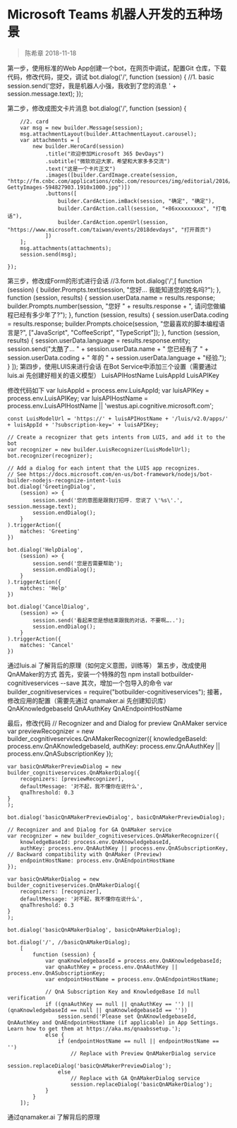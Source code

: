 # Microsoft Teams 机器人开发的五种场景
> 陈希章 2018-11-18

第一步，使用标准的Web App创建一个bot，在网页中调试，配置Git 仓库，下载代码，修改代码，提交，调试
	bot.dialog('/', function (session) {
	    //1. basic
	    session.send('您好，我是机器人小强，我收到了您的消息 ' + session.message.text);
	});
  

  
第二步，修改成图文卡片消息
	bot.dialog('/', function (session) {
	
	    //2. card
	    var msg = new builder.Message(session);
	    msg.attachmentLayout(builder.AttachmentLayout.carousel);
	    var attachments = [
	        new builder.HeroCard(session)
	            .title("欢迎参加Microsoft 365 DevDays")
	            .subtitle("微软欢迎大家，希望和大家多多交流")
	            .text("这是一个卡片正文")
	            .images([builder.CardImage.create(session, "http://fm.cnbc.com/applications/cnbc.com/resources/img/editorial/2016/04/20/103564443-GettyImages-594827903.1910x1000.jpg")])
	            .buttons([
	                builder.CardAction.imBack(session, "确定", "确定"),
	                builder.CardAction.call(session, "+86xxxxxxxxx", "打电话"),
	                builder.CardAction.openUrl(session, "https://www.microsoft.com/taiwan/events/2018devdays", "打开首页")
	            ])
	    ];
	    msg.attachments(attachments);
	    session.send(msg);
	
	});
第三步，修改成Form的形式进行会话
	//3.form
	bot.dialog('/',[
	    function (session) {
	        builder.Prompts.text(session, "您好... 我能知道您的姓名吗?");
	    },
	    function (session, results) {
	        session.userData.name = results.response;
	        builder.Prompts.number(session, "您好 " + results.response + ", 请问您做编程已经有多少年了?");
	    },
	    function (session, results) {
	        session.userData.coding = results.response;
	        builder.Prompts.choice(session, "您最喜欢的脚本编程语言是?", ["JavaScript", "CoffeeScript", "TypeScript"]);
	    },
	    function (session, results) {
	        session.userData.language = results.response.entity;
	        session.send("太酷了... " + session.userData.name +
	            " 您已经有了 " + session.userData.coding +
	            " 年的 " + session.userData.language + "经验.");
	    }
]);
第四步，使用LUIS来进行会话
在Bot Service中添加三个设置（需要通过 luis.ai 先创建好相关的语义模型）
LuisAPIHostName
LuisAppId
LuisAPIKey

修改代码如下
	var luisAppId = process.env.LuisAppId;
	var luisAPIKey = process.env.LuisAPIKey;
	var luisAPIHostName = process.env.LuisAPIHostName || 'westus.api.cognitive.microsoft.com';
	
	const LuisModelUrl = 'https://' + luisAPIHostName + '/luis/v2.0/apps/' + luisAppId + '?subscription-key=' + luisAPIKey;
	
	// Create a recognizer that gets intents from LUIS, and add it to the bot
	var recognizer = new builder.LuisRecognizer(LuisModelUrl);
	bot.recognizer(recognizer);
	
	// Add a dialog for each intent that the LUIS app recognizes.
	// See https://docs.microsoft.com/en-us/bot-framework/nodejs/bot-builder-nodejs-recognize-intent-luis 
	bot.dialog('GreetingDialog',
	    (session) => {
	        session.send('您的意图是跟我打招呼. 您说了 \'%s\'.', session.message.text);
	        session.endDialog();
	    }
	).triggerAction({
	    matches: 'Greeting'
	})
	
	bot.dialog('HelpDialog',
	    (session) => {
	        session.send('您是否需要帮助');
	        session.endDialog();
	    }
	).triggerAction({
	    matches: 'Help'
	})
	
	bot.dialog('CancelDialog',
	    (session) => {
	        session.send('看起来您是想结束跟我的对话，不要啊…..');
	        session.endDialog();
	    }
	).triggerAction({
	    matches: 'Cancel'
	})
通过luis.ai 了解背后的原理（如何定义意图，训练等）
第五步，改成使用QnAMaker的方式
首先，安装一个特殊的包 npm install botbuilder-cognitiveservices --save
其次，增加一个包导入的命令  var builder_cognitiveservices = require("botbuilder-cognitiveservices");
接著，修改应用的配置（需要先通过 qnamaker.ai 先创建知识库）
QnAKnowledgebaseId
QnAAuthKey
QnAEndpointHostName

最后，修改代码
	// Recognizer and and Dialog for preview QnAMaker service
	var previewRecognizer = new builder_cognitiveservices.QnAMakerRecognizer({
	    knowledgeBaseId: process.env.QnAKnowledgebaseId,
	    authKey: process.env.QnAAuthKey || process.env.QnASubscriptionKey
	});
	
	var basicQnAMakerPreviewDialog = new builder_cognitiveservices.QnAMakerDialog({
	    recognizers: [previewRecognizer],
	    defaultMessage: '对不起，我不懂你在说什么',
	    qnaThreshold: 0.3
	}
	);
	
	bot.dialog('basicQnAMakerPreviewDialog', basicQnAMakerPreviewDialog);
	
	// Recognizer and and Dialog for GA QnAMaker service
	var recognizer = new builder_cognitiveservices.QnAMakerRecognizer({
	    knowledgeBaseId: process.env.QnAKnowledgebaseId,
	    authKey: process.env.QnAAuthKey || process.env.QnASubscriptionKey, // Backward compatibility with QnAMaker (Preview)
	    endpointHostName: process.env.QnAEndpointHostName
	});
	
	var basicQnAMakerDialog = new builder_cognitiveservices.QnAMakerDialog({
	    recognizers: [recognizer],
	    defaultMessage: '对不起，我不懂你在说什么',
	    qnaThreshold: 0.3
	}
	);
	
	bot.dialog('basicQnAMakerDialog', basicQnAMakerDialog);
	
	bot.dialog('/', //basicQnAMakerDialog);
	    [
	        function (session) {
	            var qnaKnowledgebaseId = process.env.QnAKnowledgebaseId;
	            var qnaAuthKey = process.env.QnAAuthKey || process.env.QnASubscriptionKey;
	            var endpointHostName = process.env.QnAEndpointHostName;
	
	            // QnA Subscription Key and KnowledgeBase Id null verification
	            if ((qnaAuthKey == null || qnaAuthKey == '') || (qnaKnowledgebaseId == null || qnaKnowledgebaseId == ''))
	                session.send('Please set QnAKnowledgebaseId, QnAAuthKey and QnAEndpointHostName (if applicable) in App Settings. Learn how to get them at https://aka.ms/qnaabssetup.');
	            else {
	                if (endpointHostName == null || endpointHostName == '')
	                    // Replace with Preview QnAMakerDialog service
	                    session.replaceDialog('basicQnAMakerPreviewDialog');
	                else
	                    // Replace with GA QnAMakerDialog service
	                    session.replaceDialog('basicQnAMakerDialog');
	            }
	        }
	    ]);
通过qnamaker.ai 了解背后的原理
